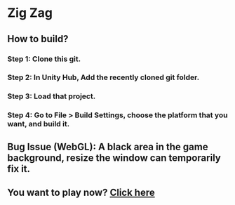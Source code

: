 # Zig Zag
<h2>How to build?</h2>
<h3>Step 1: Clone this git.</h3>
<h3>Step 2: In Unity Hub, Add the recently cloned git folder.</h3>
<h3>Step 3: Load that project.</h3>
<h3>Step 4: Go to File > Build Settings, choose the platform that you want, and build it.</h3>
<h2>Bug Issue (WebGL): A black area in the game background, resize the window can temporarily fix it.</h2>
<h2>You want to play now? <a href="https://joenzm21.github.io/Zig-Zag/">Click here</a></h2>
